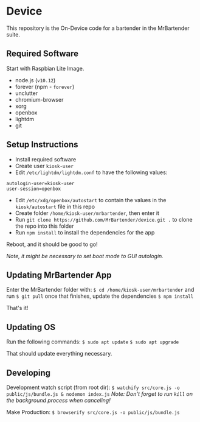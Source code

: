 # Device
This repository is the On-Device code for a bartender in the MrBartender suite.

## Required Software

Start with Raspbian Lite Image.

- node.js (`v10.12`)
- forever (npm - `forever`)
- unclutter
- chromium-browser
- xorg
- openbox
- lightdm
- git

## Setup Instructions

- Install required software
- Create user `kiosk-user`
- Edit `/etc/lightdm/lightdm.conf` to have the following values:
```
autologin-user=kiosk-user
user-session=openbox
```
- Edit `/etc/xdg/openbox/autostart` to contain the values in the `kiosk/autostart` file in this repo
- Create folder `/home/kiosk-user/mrbartender`, then enter it
- Run `git clone https://github.com/MrBartender/device.git .` to clone the repo into this folder
- Run `npm install` to install the dependencies for the app

Reboot, and it should be good to go!

_Note, it might be necessary to set boot mode to GUI autologin._

## Updating MrBartender App

Enter the MrBartender folder with:
`$ cd /home/kiosk-user/mrbartender`
and run
`$ git pull`
once that finishes, update the dependencies
`$ npm install`

That's it!

## Updating OS

Run the following commands:
`$ sudo apt update`
`$ sudo apt upgrade`

That should update everything necessary.


## Developing

Development watch script (from root dir):
`$ watchify src/core.js -o public/js/bundle.js & nodemon index.js`
_Note: Don't forget to run `kill` on the background process when canceling!_

Make Production:
`$ browserify src/core.js -o public/js/bundle.js`
